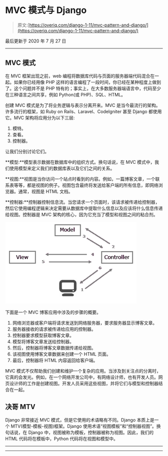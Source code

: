 # MVC 模式与 Django

> 原文:[https://overiq.com/django-1-11/mvc-pattern-and-django/](https://overiq.com/django-1-11/mvc-pattern-and-django/)

最后更新于 2020 年 7 月 27 日

* * *

## MVC 模式

在 MVC 框架出现之前，web 编程将数据库代码与页面的服务器端代码混合在一起。如果你已经用像 PHP 这样的语言编程了一段时间，你已经在某种程度上做到了。这个问题并不是 PHP 特有的；事实上，在大多数服务器端语言中，代码至少在三种语言之间共享，例如 Python(或 PHP)、SQL、HTML。

创建 MVC 模式是为了将业务逻辑与表示分离开来。MVC 是当今最流行的架构。许多流行的框架，如 Ruby on Rails、Laravel、CodeIgniter 甚至 Django 都使用它。MVC 架构将应用分为以下三层:

1.  模特。
2.  查看。
3.  控制器。

让我们分别讨论它们。

**模型:**模型表示数据在数据库中的组织方式。换句话说，在 MVC 模式中，我们使用模型来定义我们的数据库表以及它们之间的关系。

**视图:**视图是当你访问一个站点时看到的内容。例如，一篇博客文章，一个联系表等等，都是视图的例子。视图包含最终将发送给客户端的所有信息，即网络浏览器。通常，视图是 HTML 文档。

**控制器:**控制器控制信息流。当您请求一个页面时，该请求被传递给控制器，然后它使用编程逻辑来决定需要从数据库中提取什么信息以及应该将什么信息传递给视图。控制器是 MVC 架构的核心，因为它充当了模型和视图之间的粘合剂。

![](img/5b3ea54fa1ae83b9bc3ed28981817749.png)

下面是一个 MVC 博客应用中涉及的步骤的概要。

1.  网络浏览器或客户端将请求发送到网络服务器，要求服务器显示博客文章。
2.  服务器接收的请求被传递给应用的控制器。
3.  控制器要求模型获取博客文章。
4.  模型将博客文章发送给控制器。
5.  然后，控制器将博客文章数据传递给视图。
6.  该视图使用博客文章数据来创建一个 HTML 页面。
7.  最后，控制器将 HTML 内容返回给客户端。

MVC 模式不仅帮助我们创建和维护一个复杂的应用。当涉及到关注点的分离时，它真的会发光。例如，在一个网络开发公司中，有网络设计师，也有开发人员。网页设计师的工作是创建视图。开发人员采用这些视图，并将它们与模型和控制器结合在一起。

## 决哥 MTV

Django 非常接近 MVC 模式，但是它使用的术语略有不同。Django 本质上是一个 MTV(模型-模板-视图)框架。Django 使用术语“视图模板”和“控制器视图”。换句话说，在 Django 中，视图被称为模板，控制器被称为视图。因此，我们的 HTML 代码将在模板中，Python 代码将在视图和模型中。

* * *

* * *
